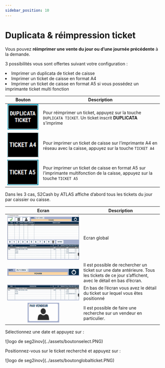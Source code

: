 ```yaml
---
sidebar_position: 10
---
```

# Duplicata & réimpression ticket 

Vous pouvez **réimprimer une vente du jour ou d’une journée précédente** à la demande.


3 possibilités vous sont offertes suivant votre configuration :

<li> Imprimer un duplicata de ticket de caisse </li>

<li> Imprimer un ticket de caisse en format A4 </li>

<li> Imprimer un ticket de caisse en format A5 si vous possédez un imprimante ticket multi fonction  </li> 



| Bouton | Description | 
|:-----------:|-----------|
|![logo de seg2inov](../assets/buttonduplicataticket.PNG)| Pour réimprimer un ticket, appuyez sur la touche ```DUPLICATA TICKET```. Un ticket inscrit **DUPLICATA** s’imprime |
|![logo de seg2inov](../assets/ticketA4.PNG)| Pour imprimer un ticket de caisse sur l’imprimante A4 en réseau avec la caisse, appuyez sur la touche ```TICKET A4```|
|![logo de seg2inov](../assets/ticketA5.PNG)|Pour imprimer un ticket de caisse en format A5 sur l’imprimante multifonction de la caisse, appuyez sur la touche ```TICKET A5```|

Dans les 3 cas, S2Cash by ATLAS affiche d’abord tous les tickets du jour par caissier ou caisse.

| Ecran | Description | 
|:-----------:|-----------|
|![logo de seg2inov](../assets/historique%20des%20tickets.PNG)| Ecran global |
|![logo de seg2inov](../assets/date.PNG)|Il est possible de rechercher un ticket sur une date antérieure. Tous les tickets de ce jour s’affichent, avec le détail en bas d’écran. |
|![logo de seg2inov](../assets/designation.PNG)|En bas de l’écran vous avez le détail du ticket sur lequel vous êtes positionné|
|![logo de seg2inov](../assets/parvendeur.PNG)|Il est possible de faire une recherche sur un vendeur en particulier.|



Sélectionnez une date et appuyez sur :


<div className="contenaireImg">
    ![logo de seg2inov](../assets/boutonselect.PNG)
</div>


Positionnez-vous sur le ticket recherché et appuyez sur :


<div className="contenaireImg">
    ![logo de seg2inov](../assets/boutonglobalticket.PNG)
</div>
